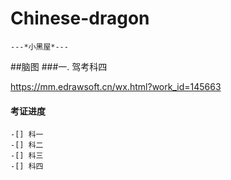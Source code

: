 # Chinese-dragon
```
---*小黑屋*---
```

##脑图
###一. 驾考科四

https://mm.edrawsoft.cn/wx.html?work_id=145663

#### 考证进度
```
-[] 科一
-[] 科二
-[] 科三
-[] 科四
```
